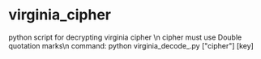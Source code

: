# virginia_cipher
python script for decrypting virginia cipher \n
cipher must use Double quotation marks\n
command: python virginia_decode_.py ["cipher"] [key]
